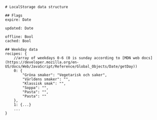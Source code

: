 	# LocalStorage data structure

	## Flags
	expire: Date

	updated: Date

	offline: Bool
	cached: Bool

	## Weekday data
	recipes: {
		//array of weekdays 0-6 (0 is sunday according to [MDN web docs](https://developer.mozilla.org/en-US/docs/Web/JavaScript/Reference/Global_Objects/Date/getDay))
		0: {
			"Gröna smaker": "Vegetarisk och saker",
			"Världens smaker": "",
			"Klassisk smak": "",
			"Soppa": "",
			"Pasta": "",
			"Pasta": ""
		},
		1: {...}
		... 
	}